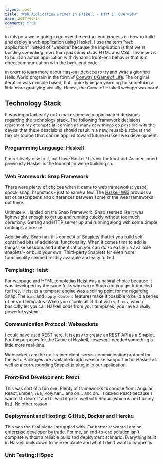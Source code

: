 ```yaml
---
layout: post
title: "Web Application Primer in Haskell - Part 1: Overview"
date: 2017-06-14
comments: true
---
```


In this post we're going to go over the end-to-end process on how to build and deploy a web application using Haskell.<!--more--> I use the term "web application" instead of "website" because the implication is that we're building something more than just some static HTML and CSS. The intent is to build an actual application with dynamic front-end behavior that is in direct communication with the back-end code. 

In order to learn more about Haskell I decided to try and write a glorified Hello World program in the form of [Conway's Game of Life][gameoflife]. The original iteration was console based, but I quickly began yearning for something a little more gratifying visually. Hence, the Game of Haskell webapp was born!  

Technology Stack
----------------

It was important early on to make some very opinionated decisions regarding the technology stack. The following framework decisions represent my attempts at learning as many new things as possible with the caveat that these descisions should result in a new, reusable, robust and flexible toolbelt that can be applied toward future Haskell web development.  

### Programming Language: Haskell

I'm relatively new to it, but I love Haskell! I drank the kool-aid. As mentioned previously Haskell is the foundation we're building on.    

### Web Framework: Snap Framework

There were plenty of choices when it came to web frameworks: yesod, spock, snap, happstack - just to name a few. The [Haskell Wiki][webFrameworks] provides a list of descriptions and differences between some of the web frameworks out there. 

Ultimately, I landed on the [Snap Framework][snapFramework]. Snap seemed like it was lightweight enough to get up and running quickly without too much ceremony. Getting and HTTP server up and running along with some simple routing is a breeze. 

Additionally, Snap has this concept of [Snaplets][snaplets] that let you build self-contained bits of additional functionality. When it comes time to add in things like sessions and authentication you can do so easily via available snaplets - or build your own. Third-perty Snaplets for even more functionality seemed readily available and easy to find. 

### Templating: Heist 

For webpage and HTML templating [Heist][heist] was a natural choice because it was developed by the same folks who wrote Snap and you get it bundled for free. Heist as a template engine was a selling point for me regarding Snap. The `bind` and `apply-content` features make it possible to build a series of nested templates. When you couple all of that with `splices`, which basically let you call Haskell code from your templates, you have a really powerful system. 

### Communication Protocol: Websockets

I could have used REST here. It is easy to create an REST API as a Snaplet. For the purposes for the Game of Haskell, however, I needed something a little more real-time. 

Websockets are the no-brainer client-server communication protocol for the web. Packages are available to add websocket support in for Haskell as well as a corresponding Snaplet to plug in to our application. 

### Front-End Development: React 

This was sort of a fun one. Plenty of frameworks to choose from: Angular, React, Ember, Vue, Polymer... and on... and on... I picked React because I wanted to learn it and I heard it pairs well with Redux (which is next on my list). No other reason.

### Deployment and Hosting: GitHub, Docker and Heroku 

This was the final piece I struggled with. For better or worse I am an enterprise developer by trade. For me, an end-to-end solution isn't complete without a reliable build and deployment scenario. Everything built in Haskell boils down to an executable and what I don't want to happen is 

### Unit Testing: HSpec


 [gameOfLife]: https://en.wikipedia.org/wiki/Conway%27s_Game_of_Life  
 [webFrameworks]: https://wiki.haskell.org/Web/Frameworks
 [snapFramework]: http://snapframework.com/ 
 [snaplets]: http://snapframework.com/snaplets 
 [heist]: http://snapframework.com/docs/tutorials/heist